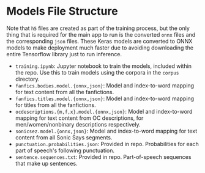 # Models File Structure

Note that `h5` files are created as part of the training process, but the only thing that is required for the main app to run is the converted `onnx` files and the corresponding `json` files. These Keras models are converted to ONNX models to make deployment much faster due to avoiding downloading the entire Tensorflow library just to run inference.

- `training.ipynb`: Jupyter notebook to train the models, included within the repo. Use this to train models using the corpora in the `corpus` directory.
- `fanfics.bodies.model.{onnx,json}`: Model and index-to-word mapping for text content from all the fanfictions.
- `fanfics.titles.model.{onnx,json}`: Model and index-to-word mapping for titles from all the fanfictions.
- `ocdescriptions.{m,f,x}.model.{onnx,json}`: Model and index-to-word mapping for text content from OC descriptions, for men/women/nonbinary descriptions respectively.
- `sonicsez.model.{onnx,json}`: Model and index-to-word mapping for text content from all Sonic Says segments.
- `punctuation.probabilities.json`: Provided in repo. Probabilities for each part of speech's following punctuation.
- `sentence.sequences.txt`: Provided in repo. Part-of-speech sequences that make up sentences.
